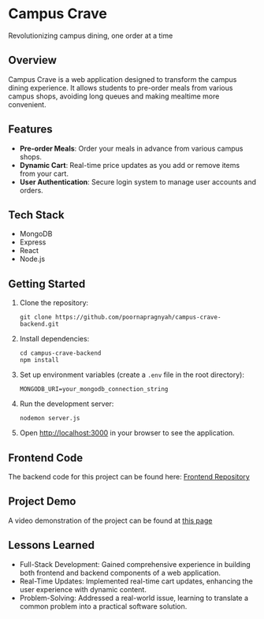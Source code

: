 # Campus Crave

Revolutionizing campus dining, one order at a time

## Overview

Campus Crave is a web application designed to transform the campus dining experience. It allows students to pre-order meals from various campus shops, avoiding long queues and making mealtime more convenient.


## Features

- **Pre-order Meals**: Order your meals in advance from various campus shops.
- **Dynamic Cart**: Real-time price updates as you add or remove items from your cart.
- **User Authentication**: Secure login system to manage user accounts and orders.

## Tech Stack

- MongoDB
- Express
- React
- Node.js

## Getting Started

1. Clone the repository:
   ```
   git clone https://github.com/poornapragnyah/campus-crave-backend.git
   ```

2. Install dependencies:
   ```
   cd campus-crave-backend
   npm install
   ```
   
3. Set up environment variables (create a `.env` file in the root directory):
   ```
   MONGODB_URI=your_mongodb_connection_string
   ```

3. Run the development server:
   ```
   nodemon server.js
   ```

5. Open [http://localhost:3000](http://localhost:3000) in your browser to see the application.

## Frontend Code

The backend code for this project can be found here: [Frontend Repository](https://github.com/poornapragnyah/campus-crave)

## Project Demo

A video demonstration of the project can be found at [this page](https://poornapragnyah.github.io/projects/campus-crave)

## Lessons Learned

- Full-Stack Development: Gained comprehensive experience in building both frontend and backend components of a web application.
- Real-Time Updates: Implemented real-time cart updates, enhancing the user experience with dynamic content.
- Problem-Solving: Addressed a real-world issue, learning to translate a common problem into a practical software solution.


